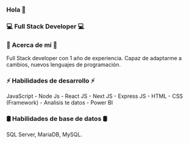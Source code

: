 ### Hola 👋

### 💻 Full Stack Developer  💻

### 💬 Acerca de mí 💬
Full Stack developer con 1 año de experiencia. Capaz de adaptarme a cambios, nuevos lenguajes de programación.

### ⚡ Habilidades de desarrollo ⚡ 
JavaScript - Node Js - React JS - Next JS - Express JS - HTML - CSS (Framework) - Analisis te datos - Power BI

### 🛢 Habilidades de base de datos 🛢
SQL Server, MariaDB, MySQL.
